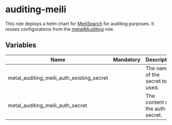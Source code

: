 # auditing-meili

This role deploys a helm chart for [MeiliSearch](https://github.com/meilisearch/meilisearch-kubernetes) for auditing purposes. It reuses configurations from the [metal#Auditing](../metal/README.md#auditing) role.

## Variables

| Name                                      | Mandatory | Description                        |
| ----------------------------------------- | --------- | ---------------------------------- |
| metal_auditing_meili_auth_existing_secret |           | The name of the secret to be used. |
| metal_auditing_meili_auth_secret          |           | The content of the auth secret.    |
